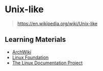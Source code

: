 # Unix-like

> <https://en.wikipedia.org/wiki/Unix-like>

## Learning Materials

- [ArchWiki](https://wiki.archlinux.org/)
- [Linux Foundation](https://refspecs.linuxfoundation.org/)
- [The Linux Documentation Project](https://tldp.org/)
